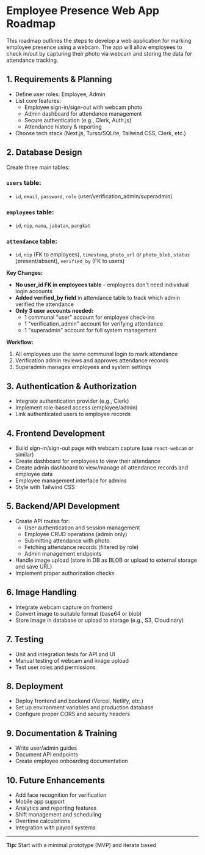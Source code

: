 # Employee Presence Web App Roadmap

This roadmap outlines the steps to develop a web application for marking employee presence using a webcam. The app will allow employees to check in/out by capturing their photo via webcam and storing the data for attendance tracking.

## 1. Requirements & Planning
- Define user roles: Employee, Admin
- List core features:
  - Employee sign-in/sign-out with webcam photo
  - Admin dashboard for attendance management
  - Secure authentication (e.g., Clerk, Auth.js)
  - Attendance history & reporting
- Choose tech stack (Next.js, Turso/SQLite, Tailwind CSS, Clerk, etc.)

## 2. Database Design
Create three main tables:

### `users` table:
- `id`, `email`, `password`, `role` (user/verification_admin/superadmin)

### `employees` table:
- `id`, `nip`, `nama`, `jabatan`, `pangkat`

### `attendance` table:
- `id`, `nip` (FK to employees), `timestamp`, `photo_url` or `photo_blob`, `status` (present/absent), `verified_by` (FK to users)

**Key Changes:**
- **No user_id FK in employees table** - employees don't need individual login accounts
- **Added verified_by field** in attendance table to track which admin verified the attendance
- **Only 3 user accounts needed:**
  - 1 communal "user" account for employee check-ins
  - 1 "verification_admin" account for verifying attendance
  - 1 "superadmin" account for full system management

**Workflow:**
1. All employees use the same communal login to mark attendance
2. Verification admin reviews and approves attendance records
3. Superadmin manages employees and system settings

## 3. Authentication & Authorization
- Integrate authentication provider (e.g., Clerk)
- Implement role-based access (employee/admin)
- Link authenticated users to employee records

## 4. Frontend Development
- Build sign-in/sign-out page with webcam capture (use `react-webcam` or similar)
- Create dashboard for employees to view their attendance
- Create admin dashboard to view/manage all attendance records and employee data
- Employee management interface for admins
- Style with Tailwind CSS

## 5. Backend/API Development
- Create API routes for:
  - User authentication and session management
  - Employee CRUD operations (admin only)
  - Submitting attendance with photo
  - Fetching attendance records (filtered by role)
  - Admin management endpoints
- Handle image upload (store in DB as BLOB or upload to external storage and save URL)
- Implement proper authorization checks

## 6. Image Handling
- Integrate webcam capture on frontend
- Convert image to suitable format (base64 or blob)
- Store image in database or upload to storage (e.g., S3, Cloudinary)

## 7. Testing
- Unit and integration tests for API and UI
- Manual testing of webcam and image upload
- Test user roles and permissions

## 8. Deployment
- Deploy frontend and backend (Vercel, Netlify, etc.)
- Set up environment variables and production database
- Configure proper CORS and security headers

## 9. Documentation & Training
- Write user/admin guides
- Document API endpoints
- Create employee onboarding documentation

## 10. Future Enhancements
- Add face recognition for verification
- Mobile app support
- Analytics and reporting features
- Shift management and scheduling
- Overtime calculations
- Integration with payroll systems

---

**Tip:** Start with a minimal prototype (MVP) and iterate based